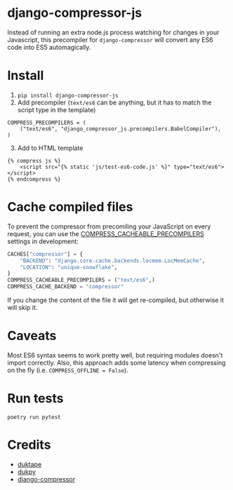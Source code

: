 # django-compressor-js

Instead of running an extra node.js process watching for changes in your Javascript, this precompiler for `django-compressor` will convert any ES6 code into ES5 automagically.

# Install
1. `pip install django-compressor-js`
2. Add precompiler (`text/es6` can be anything, but it has to match the script type in the template)
```
COMPRESS_PRECOMPILERS = (
    ("text/es6", "django_compressor_js.precompilers.BabelCompiler"),
)
```
3. Add to HTML template
```
{% compress js %}
	<script src="{% static 'js/test-es6-code.js' %}" type="text/es6"></script>
{% endcompress %}
```

# Cache compiled files
To prevent the compressor from precomiling your JavaScript on every request, you can use the [COMPRESS_CACHEABLE_PRECOMPILERS](https://django-compressor.readthedocs.io/en/stable/settings/#django.conf.settings.COMPRESS_CACHEABLE_PRECOMPILERS) settings in development:
```python
CACHES["compressor"] = {
    "BACKEND": "django.core.cache.backends.locmem.LocMemCache",
    "LOCATION": "unique-snowflake",
}
COMPRESS_CACHEABLE_PRECOMPILERS = ("text/es6",)
COMPRESS_CACHE_BACKEND = "compressor"
```
If you change the content of the file it will get re-compiled, but otherwise it will skip it.

# Caveats
Most ES6 syntax seems to work pretty well, but requiring modules doesn't import correctly. Also, this approach adds some latency when compressing on the fly (i.e. `COMPRESS_OFFLINE = False`).

# Run tests
`poetry run pytest`

# Credits
- [duktape](https://github.com/svaarala/duktape/)
- [dukpy](https://github.com/amol-/dukpy)
- [django-compressor](https://pypi.org/project/django-compressor/)
